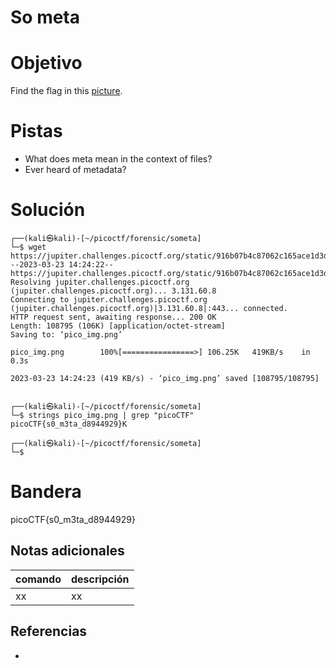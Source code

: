 # So meta

# Objetivo
Find the flag in this [picture](https://jupiter.challenges.picoctf.org/static/916b07b4c87062c165ace1d3d31ef655/pico_img.png).

# Pistas
- What does meta mean in the context of files?
- Ever heard of metadata?

# Solución
```
┌──(kali㉿kali)-[~/picoctf/forensic/someta]
└─$ wget https://jupiter.challenges.picoctf.org/static/916b07b4c87062c165ace1d3d31ef655/pico_img.png
--2023-03-23 14:24:22--  https://jupiter.challenges.picoctf.org/static/916b07b4c87062c165ace1d3d31ef655/pico_img.png
Resolving jupiter.challenges.picoctf.org (jupiter.challenges.picoctf.org)... 3.131.60.8
Connecting to jupiter.challenges.picoctf.org (jupiter.challenges.picoctf.org)|3.131.60.8|:443... connected.
HTTP request sent, awaiting response... 200 OK
Length: 108795 (106K) [application/octet-stream]
Saving to: ‘pico_img.png’

pico_img.png        100%[================>] 106.25K   419KB/s    in 0.3s    

2023-03-23 14:24:23 (419 KB/s) - ‘pico_img.png’ saved [108795/108795]

                                                               
┌──(kali㉿kali)-[~/picoctf/forensic/someta]
└─$ strings pico_img.png | grep "picoCTF" 
picoCTF{s0_m3ta_d8944929}K
                                                                             
┌──(kali㉿kali)-[~/picoctf/forensic/someta]
└─$ 

```

# Bandera
picoCTF{s0_m3ta_d8944929}

## Notas adicionales
| comando | descripción |
| ------ | ------ |
| xx | xx |

## Referencias
- []()